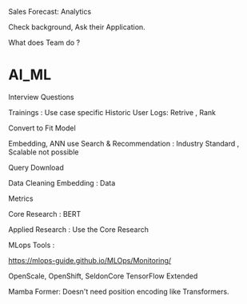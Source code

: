 Sales Forecast: Analytics 

Check background, Ask their Application.  

What does Team do ?

# AI_ML
Interview Questions


Trainings :
Use case specific 
Historic User Logs: Retrive , Rank 

Convert to Fit Model

Embedding, ANN use Search & Recommendation : Industry Standard , Scalable not possible 

Query 
Download 

Data Cleaning
Embedding : Data 

Metrics

Core Research : BERT 

Applied Research : Use the Core Research 

MLops Tools :

https://mlops-guide.github.io/MLOps/Monitoring/

OpenScale, OpenShift, 
SeldonCore
TensorFlow Extended

Mamba Former: 
Doesn't need position encoding like Transformers. 
